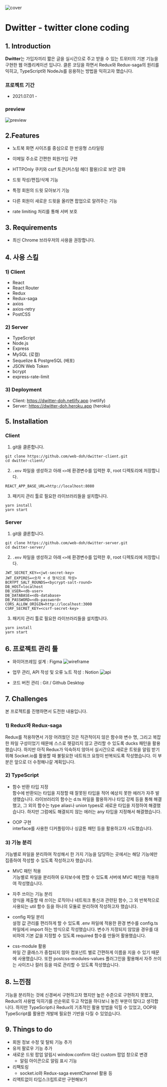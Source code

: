 ![cover](./readme_assets/cover.png)

# Dwitter - twitter clone coding

## 1. Introduction

**Dwitter**는 가입자끼리 짧은 글을 실시간으로 주고 받을 수 있는 트위터의 기본 기능을 구현한 웹 어플리케이션 입니다. 클론 코딩을 하면서 Redux와 Redux-saga의 원리를 익히고, TypeScript와 NodeJs를 응용하는 방법을 익히고자 했습니다.

### 프로젝트 기간

- 2021.07.01 -

### preview

![preview](./readme_assets/preview.gif)

## 2.Features

- 노트북 화면 사이즈를 중심으로 한 반응형 스타일링

- 이메일 주소로 간편한 회원가입 구현
- HTTPOnly 쿠키와 csrf 토큰(커스텀 헤더 활용)으로 보안 강화

- 드윗 작성/편집/삭제 기능
- 특정 회원의 드윗 모아보기 기능
- 다른 회원이 새로운 드윗을 올리면 팝업으로 알려주는 기능

- rate limiting 처리를 통해 서버 보호

## 3. Requirements

- 최신 Chrome 브라우저의 사용을 권장합니다.

## 4. 사용 스킬

### 1) Client

- React
- React Router
- Redux
- Redux-saga
- axios
- axios-retry
- PostCSS

### 2) Server

- TypeScript
- Node.js
- Express
- MySQL (로컬)
- Sequelize & PostgreSQL (배포)
- JSON Web Token
- bcrypt
- express-rate-limit

### 3) Deployment

- Client: https://dwitter-doh.netlify.app (netlify)
- Server: https://dwitter-doh.heroku.app (heroku)

## 5. Installation

### Client

1. git을 클론합니다.

```
git clone https://github.com/web-doh/dwitter-client.git
cd dwitter-client/
```

2. `.env` 파일을 생성하고 아래 `<>`에 환경변수를 입력한 후, root 디렉토리에 저장합니다.

```
REACT_APP_BASE_URL=http://localhost:8080
```

3. 패키지 관리 툴로 필요한 라이브러리들을 설치합니다.

```
yarn install
yarn start
```

### Server

1. git을 클론합니다.

```
git clone https://github.com/web-doh/dwitter-server.git
cd dwitter-server/
```

2. `.env` 파일을 생성하고 아래 `<>`에 환경변수를 입력한 후, root 디렉토리에 저장합니다.

```
JWT_SECRET_KEY=<jwt-secret-key>
JWT_EXPIRES=<숫자 + d 형식으로 작성>
BCRYPT_SALT_ROUNDS=<bycrypt-salt-round>
DB_HOST=localhost
DB_USER=<db-user>
DB_DATABASE=<db-database>
DB_PASSWORD=<db-password>
CORS_ALLOW_ORIGIN=http://localhost:3000
CSRF_SECRET_KEY=<csrf-secret-key>
```

3. 패키지 관리 툴로 필요한 라이브러리들을 설치합니다.

```
yarn install
yarn start
```

## 6. 프로젝트 관리 툴

- 와이어프레임 설계 : Figma
  ![wireframe](./readme_assets/figma.png)

- 업무 관리, API 작성 및 오류 노트 작성 : Notion
  ![api](./readme_assets/api.png)

- 코드 버전 관리 : Git / Github Desktop

## 7. Challenges

본 프로젝트를 진행하면서 도전한 내용입니다.

### 1) Redux와 Redux-saga

Redux를 적용하면서 가장 어려웠던 것은 직관적이지 않은 함수와 변수 명, 그리고 복잡한 파일 구성이었기 때문에 스스로 헷갈리지 않고 관리할 수 있도록 ducks 패턴을 활용했습니다. 하지만 아직 Redux가 익숙하지 않아서 실시간으로 새로운 트윗을 알림 받기 위해 Socket.io를 활용할 때 불필요한 네트워크 요청이 반복되도록 작성했습니다. 이 부분은 앞으로 더 수정해나갈 계획입니다.

### 2) TypeScript

- 함수 반환 타입 지정<br/>
  함수에 반환되는 타입을 지정할 때 잘못된 타입을 적어 예상치 못한 에러가 자주 발생했습니다. 라이브러리의 함수는 d.ts 파일을 활용하거나 타입 강제 등을 통해 해결했고, 그 외의 함수는 type alias나 union types로 새로운 타입을 지정하여 해결했습니다. 하지만 그럼에도 해결되지 않는 에러는 any 타입을 지정해서 해결했습니다.

- OOP 구현<br/>
  interface를 사용한 디커플링이나 싱글톤 패턴 등을 활용하고자 시도했습니다.

### 3) 기능 분리

기능별로 파일을 분리하여 작성해서 한 가지 기능을 담당하는 곳에서는 해당 기능에만 집중하여 작성할 수 있도록 작성하고자 했습니다.

- MVC 패턴 적용 <br/>
  기능별로 파일을 분리하여 유지보수에 편할 수 있도록 서버에 MVC 패턴을 적용하여 작성했습니다.

- 자주 쓰이는 기능 분리<br/>
  양식을 제출할 때 쓰이는 로직이나 네트워크 통신과 관련된 함수, 그 외 반복적으로 사용되는 util 함수 등을 하나의 모듈로 분리하여 작성하고자 했습니다.

- config 파일 분리<br/>
  설정 값 관리를 편리하게 할 수 있도록 .env 파일에 적용한 환경 변수를 config.ts 파일에서 import 하는 방식으로 작성했습니다. 변수가 지정되지 않았을 경우를 대비하여 기본 값을 지정할 수 있도록 required 함수를 만들어 활용했습니다.

- css-module 활용<br/>
  파일 간 클래스가 중첩되지 않아 컴포넌트 별로 간편하게 이름을 지을 수 있기 때문에 사용했습니다. 또한 postcss-modules-values 플러그인을 활용해서 자주 쓰이는 사이즈나 컬러 등을 따로 관리할 수 있도록 작성했습니다.

## 8. 느낀점

기능을 분리하는 것에 신경써서 구현하고자 했지만 높은 수준으로 구현하지 못했고, Redux의 사용법 익히기를 선순위로 두고 작업을 하다보니 놓친 부분이 많다고 생각합니다. 하지만 TypeScript나 Redux의 기초적인 활용 방법을 익힐 수 있었고, OOP와 TypeScript를 활용한 개발에 필요한 기반을 다질 수 있었습니다.

## 9. Things to do

- 회원 정보 수정 및 탈퇴 기능 추가
- 유저 팔로우 기능 추가
- 새로운 드윗 팝업 알림시 window.confirm 대신 custom 팝업 창으로 변경
  - 알림 아이콘으로 알림 표시 기능
- 리팩토링
  - socket.io와 Redux-saga eventChannel 활용 등
- 리액트없이 타입스크립트로만 구현해보기
